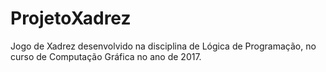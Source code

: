 # ProjetoXadrez

Jogo de Xadrez desenvolvido na disciplina de Lógica de Programação, no curso de Computação Gráfica no ano de 2017.
